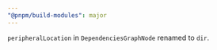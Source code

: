 ```yaml
---
"@pnpm/build-modules": major
---
```


`peripheralLocation` in `DependenciesGraphNode` renamed to `dir`.
